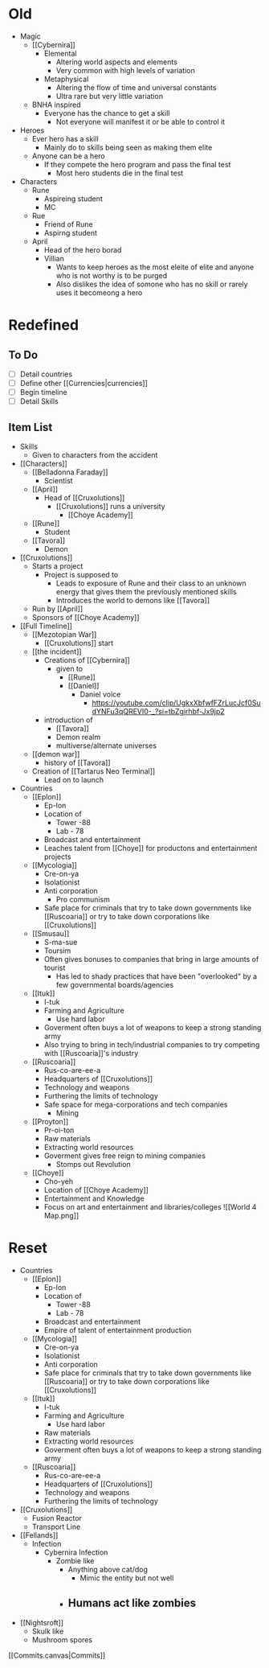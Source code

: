 # Old
- Magic
	- [[Cybernira]]
		- Elemental
			- Altering world aspects and elements
			- Very common with high levels of variation
		- Metaphysical
			- Altering the flow of time and universal constants
			- Ultra rare but very little variation
	- BNHA inspired
		- Everyone has the chance to get a skill
			- Not everyone will manifest it or be able to control it
- Heroes
	- Ever hero has a skill
		- Mainly do to skills being seen as making them elite
	- Anyone can be a hero
		- If they compete the hero program and pass the final test
			- Most hero students die in the final test
- Characters
	- Rune
		- Aspireing student
		- MC
	- Rue
		- Friend of Rune
		- Aspirng student
	- April
		- Head of the hero borad
		- Villian
			- Wants to keep heroes as the most eleite of elite and anyone who is not worthy is to be purged
			- Also dislikes the idea of somone who has no skill or rarely uses it becomeong a hero

# Redefined
## To Do
- [ ] Detail countries
- [ ] Define other [[Currencies|currencies]]
- [ ] Begin timeline
- [ ] Detail Skills

## Item List
- Skills
	- Given to characters from the accident
- [[Characters]]
	- [[Belladonna Faraday]]
		- Scientist
	- [[April]]
		- Head of [[Cruxolutions]]
			- [[Cruxolutions]] runs a university
				- [[Choye Academy]]
	- [[Rune]]
		- Student
	- [[Tavora]]
		- Demon
- [[Cruxolutions]]
	- Starts a project 
		- Project is supposed to 
			- Leads to exposure of Rune and their class to an unknown energy that gives them the previously mentioned skills
			- Introduces the world to demons like [[Tavora]]
	- Run by [[April]]
	- Sponsors of  [[Choye Academy]]
- [[Full Timeline]]
	- [[Mezotopian War]]
		- [[Cruxolutions]] start
	- [[the incident]]
		- Creations of [[Cybernira]]
			- given to
				- [[Rune]]
				- [[Daniel]]
					- Daniel voice
						- https://youtube.com/clip/UgkxXbfwfFZrLucJcf0SudYNFu3qQREVI0-_?si=tbZgirhbf-Jx9jp2
		- introduction of 
			- [[Tavora]]
			- Demon realm
			- multiverse/alternate universes
	- [[demon war]]
		- history of [[Tavora]]
	- Creation of [[Tartarus Neo Terminal]]
		- Lead on to launch
- Countries
	- [[Eplon]]
		- Ep-lon
		- Location of 
			- Tower -88
			- Lab - 78
		- Broadcast and entertainment
		- Leaches talent from [[Choye]] for productons and entertainment projects
	- [[Mycologia]]
		- Cre-on-ya
		- Isolationist
		- Anti corporation
			- Pro communism
		- Safe place for criminals that try to take down governments like [[Ruscoaria]] or try to take down corporations like [[Cruxolutions]]
	- [[Smusau]]
		- S-ma-sue
		- Toursim
		- Often gives bonuses to companies that bring in large amounts of tourist
			- Has led to shady practices that have been "overlooked" by a few governmental boards/agencies
	- [[Ituk]]
		- I-tuk
		- Farming and Agriculture
			- Use hard labor
		- Goverment often buys a lot of weapons to keep a strong standing army 
		- Also trying to bring in tech/industrial companies to try competing with [[Ruscoaria]]'s industry
	- [[Ruscoaria]]
		- Rus-co-are-ee-a
		- Headquarters of [[Cruxolutions]]
		- Technology and weapons
		- Furthering the limits of technology
		- Safe space for mega-corporations and tech companies
			- Mining
	- [[Proyton]]
		- Pr-oi-ton
		- Raw materials
		- Extracting world resources
		- Goverment gives free reign to mining companies
			- Stomps out Revolution
	- [[Choye]]
		- Cho-yeh
		- Location of [[Choye Academy]]
		- Entertainment and Knowledge
		- Focus on art and entertainment and libraries/colleges
![[World 4 Map.png]]

# Reset
- Countries
	- [[Eplon]]
		- Ep-lon
		- Location of 
			- Tower -88
			- Lab - 78
		- Broadcast and entertainment
		- Empire of talent of entertainment production
	- [[Mycologia]]
		- Cre-on-ya
		- Isolationist
		- Anti corporation
		- Safe place for criminals that try to take down governments like [[Ruscoaria]] or try to take down corporations like [[Cruxolutions]]
	- [[Ituk]]
		- I-tuk
		- Farming and Agriculture
			- Use hard labor
		- Raw materials
		- Extracting world resources
		- Goverment often buys a lot of weapons to keep a strong standing army 
	- [[Ruscoaria]]
		- Rus-co-are-ee-a
		- Headquarters of [[Cruxolutions]]
		- Technology and weapons
		- Furthering the limits of technology
- [[Cruxolutions]]
	- Fusion Reactor
	- Transport Line
- [[Fellands]]
	- Infection
		- Cybernira Infection
			- Zombie like
				- Anything above cat/dog
					- Mimic the entity but not well
				- Humans act like zombies
					- 
- [[Nightsroft]]
	- Skulk like
	- Mushroom spores

[[Commits.canvas|Commits]]

